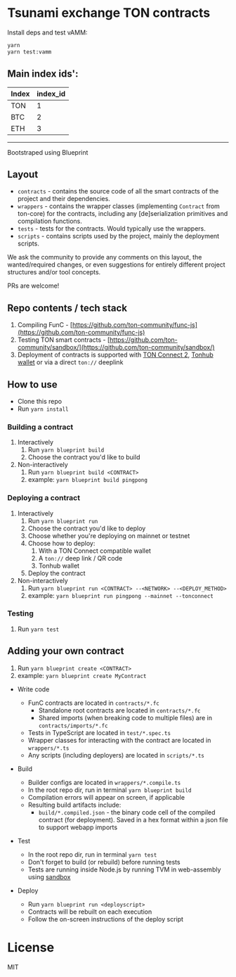 # Tsunami exchange TON contracts

Install deps and test vAMM:

```sh
yarn
yarn test:vamm
```

## Main index ids':

| Index | index_id |
| ----- | -------- |
| TON   | 1        |
| BTC   | 2        |
| ETH   | 3        |

---

Bootstraped using Blueprint

## Layout

- `contracts` - contains the source code of all the smart contracts of the project and their dependencies.
- `wrappers` - contains the wrapper classes (implementing `Contract` from ton-core) for the contracts, including any [de]serialization primitives and compilation functions.
- `tests` - tests for the contracts. Would typically use the wrappers.
- `scripts` - contains scripts used by the project, mainly the deployment scripts.

We ask the community to provide any comments on this layout, the wanted/required changes, or even suggestions for entirely different project structures and/or tool concepts.

PRs are welcome!

## Repo contents / tech stack

1. Compiling FunC - [https://github.com/ton-community/func-js](https://github.com/ton-community/func-js)
2. Testing TON smart contracts - [https://github.com/ton-community/sandbox/](https://github.com/ton-community/sandbox/)
3. Deployment of contracts is supported with [TON Connect 2](https://github.com/ton-connect/), [Tonhub wallet](https://tonhub.com/) or via a direct `ton://` deeplink

## How to use

- Clone this repo
- Run `yarn install`

### Building a contract

1. Interactively
   1. Run `yarn blueprint build`
   2. Choose the contract you'd like to build
1. Non-interactively
   1. Run `yarn blueprint build <CONTRACT>`
   2. example: `yarn blueprint build pingpong`

### Deploying a contract

1. Interactively
   1. Run `yarn blueprint run`
   2. Choose the contract you'd like to deploy
   3. Choose whether you're deploying on mainnet or testnet
   4. Choose how to deploy:
      1. With a TON Connect compatible wallet
      2. A `ton://` deep link / QR code
      3. Tonhub wallet
   5. Deploy the contract
2. Non-interactively
   1. Run `yarn blueprint run <CONTRACT> --<NETWORK> --<DEPLOY_METHOD>`
   2. example: `yarn blueprint run pingpong --mainnet --tonconnect`

### Testing

1. Run `yarn test`

## Adding your own contract

1. Run `yarn blueprint create <CONTRACT>`
2. example: `yarn blueprint create MyContract`

- Write code

  - FunC contracts are located in `contracts/*.fc`
    - Standalone root contracts are located in `contracts/*.fc`
    - Shared imports (when breaking code to multiple files) are in `contracts/imports/*.fc`
  - Tests in TypeScript are located in `test/*.spec.ts`
  - Wrapper classes for interacting with the contract are located in `wrappers/*.ts`
  - Any scripts (including deployers) are located in `scripts/*.ts`

- Build

  - Builder configs are located in `wrappers/*.compile.ts`
  - In the root repo dir, run in terminal `yarn blueprint build`
  - Compilation errors will appear on screen, if applicable
  - Resulting build artifacts include:
    - `build/*.compiled.json` - the binary code cell of the compiled contract (for deployment). Saved in a hex format within a json file to support webapp imports

- Test

  - In the root repo dir, run in terminal `yarn test`
  - Don't forget to build (or rebuild) before running tests
  - Tests are running inside Node.js by running TVM in web-assembly using [sandbox](https://github.com/ton-community/sandbox)

- Deploy
  - Run `yarn blueprint run <deployscript>`
  - Contracts will be rebuilt on each execution
  - Follow the on-screen instructions of the deploy script

# License

MIT
